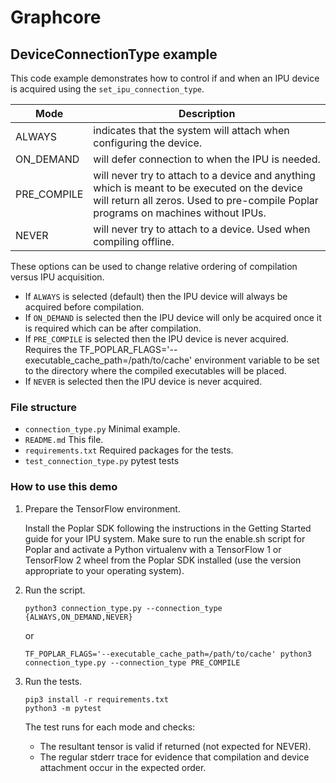 # Graphcore

## DeviceConnectionType example

This code example demonstrates how to control if and when an IPU device is acquired using the `set_ipu_connection_type`.

|Mode          |Description                                                          |
|--------------|---------------------------------------------------------------------|
|ALWAYS        | indicates that the system will attach when configuring the device.  |
|ON_DEMAND     | will defer connection to when the IPU is needed.                    |
|PRE_COMPILE   | will never try to attach to a device and anything which is meant to be executed on the device will return all zeros. Used to pre-compile Poplar programs on machines without IPUs.      |
|NEVER         | will never try to attach to a device. Used when compiling offline.  |

These options can be used to change relative ordering of compilation versus IPU acquisition.
* If `ALWAYS` is selected (default) then the IPU device will always be acquired before compilation.
* If `ON_DEMAND` is selected then the IPU device will only be acquired once it is required which can be after compilation.
* If `PRE_COMPILE` is selected then the IPU device is never acquired. Requires the
  TF_POPLAR_FLAGS='--executable_cache_path=/path/to/cache' environment variable to be set to the directory
  where the compiled executables will be placed.
* If `NEVER` is selected then the IPU device is never acquired.


### File structure

* `connection_type.py` Minimal example.
* `README.md` This file.
* `requirements.txt` Required packages for the tests.
* `test_connection_type.py` pytest tests

### How to use this demo

1) Prepare the TensorFlow environment.

   Install the Poplar SDK following the instructions in the Getting Started guide for your IPU system.
   Make sure to run the enable.sh script for Poplar and activate a Python virtualenv with a TensorFlow 1
   or TensorFlow 2 wheel from the Poplar SDK installed (use the version appropriate to your operating system).

2) Run the script.

   ```
   python3 connection_type.py --connection_type {ALWAYS,ON_DEMAND,NEVER}
   ```

   or

   ```
   TF_POPLAR_FLAGS='--executable_cache_path=/path/to/cache' python3 connection_type.py --connection_type PRE_COMPILE
   ```

3) Run the tests.

   ```
   pip3 install -r requirements.txt
   python3 -m pytest
   ```

   The test runs for each mode and checks:
    * The resultant tensor is valid if returned (not expected for NEVER).
    * The regular stderr trace for evidence that compilation and device attachment occur in the expected order.


